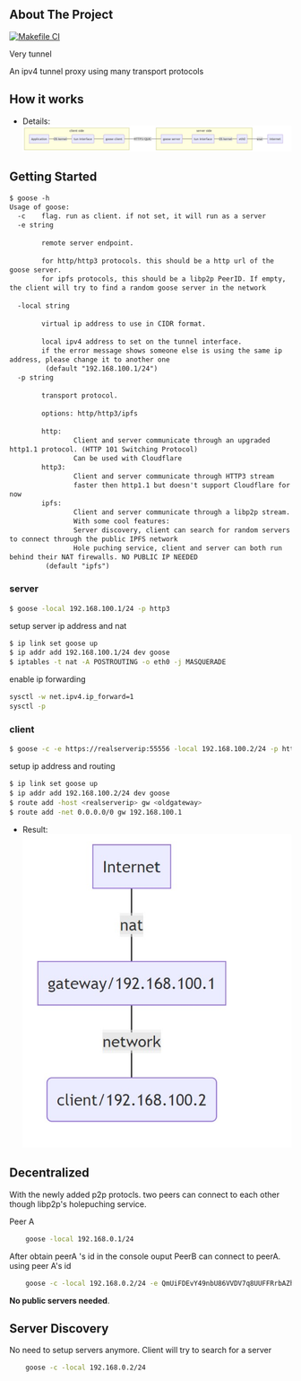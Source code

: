 
<!-- ABOUT THE PROJECT -->


## About The Project
[![Makefile CI](https://github.com/fengjian/goose/actions/workflows/release.yml/badge.svg)](https://github.com/fengjian/goose/actions/workflows/release.yml)

Very tunnel

An ipv4 tunnel proxy using  many transport protocols

## How it works

- Details:  
![How it works][howitworks]

<!-- GETTING STARTED -->
## Getting Started


```
$ goose -h
Usage of goose:
  -c    flag. run as client. if not set, it will run as a server
  -e string

        remote server endpoint.

        for http/http3 protocols. this should be a http url of the goose server.
        for ipfs protocols, this should be a libp2p PeerID. If empty, the client will try to find a random goose server in the network

  -local string

        virtual ip address to use in CIDR format.

        local ipv4 address to set on the tunnel interface.
        if the error message shows someone else is using the same ip address, please change it to another one
         (default "192.168.100.1/24")
  -p string

        transport protocol.

        options: http/http3/ipfs

        http:
                Client and server communicate through an upgraded http1.1 protocol. (HTTP 101 Switching Protocol)
                Can be used with Cloudflare
        http3:
                Client and server communicate through HTTP3 stream
                faster then http1.1 but doesn't support Cloudflare for now
        ipfs:
                Client and server communicate through a libp2p stream.
                With some cool features:
                Server discovery, client can search for random servers to connect through the public IPFS network
                Hole puching service, client and server can both run behind their NAT firewalls. NO PUBLIC IP NEEDED
         (default "ipfs")
```

### server

```sh
$ goose -local 192.168.100.1/24 -p http3
```
setup server ip address and nat
```sh
$ ip link set goose up
$ ip addr add 192.168.100.1/24 dev goose
$ iptables -t nat -A POSTROUTING -o eth0 -j MASQUERADE
```

enable ip forwarding
```sh
sysctl -w net.ipv4.ip_forward=1
sysctl -p
```

### client

```sh
$ goose -c -e https://realserverip:55556 -local 192.168.100.2/24 -p http3
```
setup ip address and routing
```sh
$ ip link set goose up
$ ip addr add 192.168.100.2/24 dev goose
$ route add -host <realserverip> gw <oldgateway>
$ route add -net 0.0.0.0/0 gw 192.168.100.1
```


- Result:  
![logically][logically]

## Decentralized

With the newly added p2p protocls. two peers can connect to each other though libp2p's holepuching service.


Peer A
```sh
	goose -local 192.168.0.1/24
```
After obtain peerA 's  id in the  console ouput
PeerB can connect to  peerA. using peer A's id
```sh
	goose -c -local 192.168.0.2/24 -e QmUiFDEvY49nbU86VVDV7q8UUFFRrbAZhrCEGDh32Vb5A1
```

 **No public servers needed**. 
 			
	

## Server Discovery

No need to setup servers anymore. 
Client will try to search for a server 
```sh
	goose -c -local 192.168.0.2/24
```

[howitworks]: images/howitworks.jpg
[logically]: images/virtual.jpg

